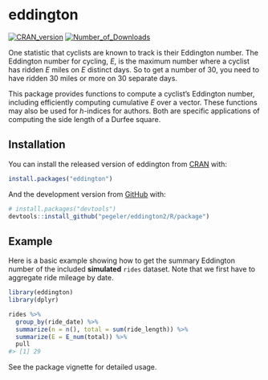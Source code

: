 
<!-- README.md is generated from README.Rmd. Please edit that file -->

# eddington

<!-- badges: start -->

[![CRAN_version](http://www.r-pkg.org/badges/version/eddington)](https://cran.r-project.org/package=eddington)
[![Number_of_Downloads](https://cranlogs.r-pkg.org/badges/grand-total/eddington)](https://cran.r-project.org/package=eddington)
<!-- badges: end -->

One statistic that cyclists are known to track is their Eddington
number. The Eddington number for cycling, *E*, is the maximum number
where a cyclist has ridden *E* miles on *E* distinct days. So to get a
number of 30, you need to have ridden 30 miles or more on 30 separate
days.

This package provides functions to compute a cyclist’s Eddington number,
including efficiently computing cumulative *E* over a vector. These
functions may also be used for *h*-indices for authors. Both are
specific applications of computing the side length of a Durfee square.

## Installation

You can install the released version of eddington from
[CRAN](https://CRAN.R-project.org) with:

``` r
install.packages("eddington")
```

And the development version from [GitHub](https://github.com/) with:

``` r
# install.packages("devtools")
devtools::install_github("pegeler/eddington2/R/package")
```

## Example

Here is a basic example showing how to get the summary Eddington number
of the included **simulated** `rides` dataset. Note that we first have
to aggregate ride mileage by date.

``` r
library(eddington)
library(dplyr)

rides %>%
  group_by(ride_date) %>%
  summarize(n = n(), total = sum(ride_length)) %>% 
  summarize(E = E_num(total)) %>% 
  pull
#> [1] 29
```

See the package vignette for detailed usage.
